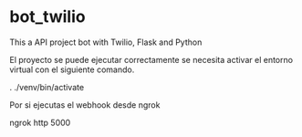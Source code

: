 # bot_twilio
This a API project bot with Twilio, Flask and Python

El proyecto se puede ejecutar correctamente se necesita activar el entorno virtual con el siguiente comando.

. ./venv/bin/activate


Por si ejecutas el webhook desde ngrok

ngrok http 5000
